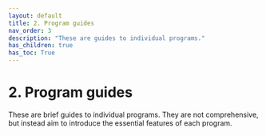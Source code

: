 ```yaml
---
layout: default
title: 2. Program guides
nav_order: 3
description: "These are guides to individual programs."
has_children: true
has_toc: True
---
```


# 2. Program guides

These are brief guides to individual programs.
They are not comprehensive, but instead aim to introduce the essential features of each program.
